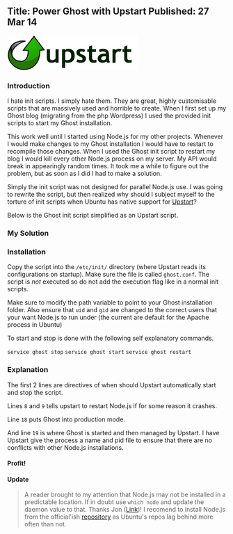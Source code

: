 Title: Power Ghost with Upstart
Published: 27 Mar 14
---

![Upstart Logo](/content/images/2014/Mar/upstart80.png)

### Introduction

I hate init scripts. I simply hate them. They are great, highly customisable scripts that are massively used and horrible to create. When I first set up my Ghost blog (migrating from the php Wordpress) I used the provided init scripts to start my Ghost installation. 

This work well until I started using Node.js for my other projects. Whenever I would make changes to my Ghost installation I would have to restart to recompile those changes. When I used the Ghost init script to restart my blog I would kill every other Node.js process on my server. My API would break in appearingly random times. It took me a while to figure out the problem, but as soon as I did I had to make a solution. 

Simply the init script was not designed for parallel Node.js use. I was going to rewrite the script, but then realized why should I subject myself to the torture of init scripts when Ubuntu has native support for [Upstart](https://en.wikipedia.org/wiki/Upstart)?

Below is the Ghost init script simplified as an Upstart script. 

### My Solution

 <code data-gist-id="9716678"></code>
 
### Installation 

Copy the script into the `/etc/init/` directory (where Upstart reads its configurations on startup). Make sure the file is called `ghost.conf`. The script is *not* executed so do not add the execution flag like in a normal init scripts. 

Make sure to modify the path variable to point to your Ghost installation folder. Also ensure that `uid` and `gid` are changed to the correct users that your want Node.js to run under (the current are default for the Apache process in Ubuntu)

To start and stop is done with the following self explanatory commands. 

`service ghost stop`
`service ghost start`
`service ghost restart` 

### Explanation 

The first 2 lines are directives of when should Upstart automatically start and stop the script. 

Lines `8` and `9` tells upstart to restart Node.js if for some reason it crashes. 

Line `18` puts Ghost into production mode. 

And line `19` is where Ghost is started and then managed by Upstart. I have Upstart give the process a name and pid file to ensure that there are no conflicts with other Node.js installations. 

#### Profit!

#### Update

> A reader brought to my attention that Node.js may not be installed in a predictable location. 
If in doubt use `which node` and update the daemon value to that. Thanks Jon ([Link](http://jensencloud.com))!
> I recomend to install Node.js from the official'ish [repository](https://launchpad.net/~chris-lea/+archive/ubuntu/node.js) as Ubuntu's repos lag behind more often than not. 

